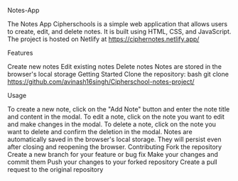 Notes-App

The Notes App Cipherschools is a simple web application that allows users to create, edit, and delete notes. It is built using HTML, CSS, and JavaScript. The project is hosted on Netlify at https://ciphernotes.netlify.app/

Features

Create new notes Edit existing notes Delete notes Notes are stored in the browser's local storage Getting Started Clone the repository: bash git clone https://github.com/avinash16singh/Cipherschool-notes-project/

Usage

To create a new note, click on the "Add Note" button and enter the note title and content in the modal. To edit a note, click on the note you want to edit and make changes in the modal. To delete a note, click on the note you want to delete and confirm the deletion in the modal. Notes are automatically saved in the browser's local storage. They will persist even after closing and reopening the browser. Contributing Fork the repository Create a new branch for your feature or bug fix Make your changes and commit them Push your changes to your forked repository Create a pull request to the original repository
